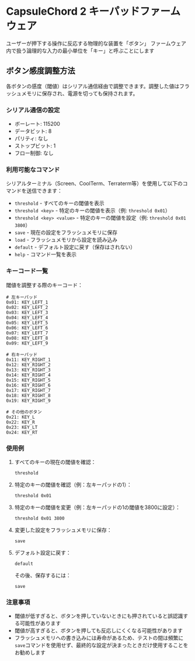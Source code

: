 # CapsuleChord 2 キーパッドファームウェア

ユーザーが押下する操作に反応する物理的な装置を「ボタン」
ファームウェア内で扱う論理的な入力の最小単位を「キー」と呼ぶことにします

## ボタン感度調整方法

各ボタンの感度（閾値）はシリアル通信経由で調整できます。調整した値はフラッシュメモリに保存され、電源を切っても保持されます。

### シリアル通信の設定

- ボーレート: 115200
- データビット: 8
- パリティ: なし
- ストップビット: 1
- フロー制御: なし

### 利用可能なコマンド

シリアルターミナル（Screen、CoolTerm、Terraterm等）を使用して以下のコマンドを送信できます：

- `threshold` - すべてのキーの閾値を表示
- `threshold <key>` - 特定のキーの閾値を表示（例: `threshold 0x01`）
- `threshold <key> <value>` - 特定のキーの閾値を設定（例: `threshold 0x01 3800`）
- `save` - 現在の設定をフラッシュメモリに保存
- `load` - フラッシュメモリから設定を読み込み
- `default` - デフォルト設定に戻す（保存はされない）
- `help` - コマンド一覧を表示

### キーコード一覧

閾値を調整する際のキーコード：

```
# 左キーパッド
0x01: KEY_LEFT_1
0x02: KEY_LEFT_2
0x03: KEY_LEFT_3
0x04: KEY_LEFT_4
0x05: KEY_LEFT_5
0x06: KEY_LEFT_6
0x07: KEY_LEFT_7
0x08: KEY_LEFT_8
0x09: KEY_LEFT_9

# 右キーパッド
0x11: KEY_RIGHT_1
0x12: KEY_RIGHT_2
0x13: KEY_RIGHT_3
0x14: KEY_RIGHT_4
0x15: KEY_RIGHT_5
0x16: KEY_RIGHT_6
0x17: KEY_RIGHT_7
0x18: KEY_RIGHT_8
0x19: KEY_RIGHT_9

# その他のボタン
0x21: KEY_L
0x22: KEY_R
0x23: KEY_LT
0x24: KEY_RT
```

### 使用例

1. すべてのキーの現在の閾値を確認：
   ```
   threshold
   ```

2. 特定のキーの閾値を確認（例：左キーパッドの1）：
   ```
   threshold 0x01
   ```

3. 特定のキーの閾値を変更（例：左キーパッドの1の閾値を3800に設定）：
   ```
   threshold 0x01 3800
   ```

4. 変更した設定をフラッシュメモリに保存：
   ```
   save
   ```

5. デフォルト設定に戻す：
   ```
   default
   ```
   
   その後、保存するには：
   ```
   save
   ```

### 注意事項

- 閾値が低すぎると、ボタンを押していないときにも押されていると誤認識する可能性があります
- 閾値が高すぎると、ボタンを押しても反応しにくくなる可能性があります
- フラッシュメモリへの書き込みには寿命があるため、テストの間は頻繁に`save`コマンドを使用せず、最終的な設定が決まったときだけ使用することをお勧めします
